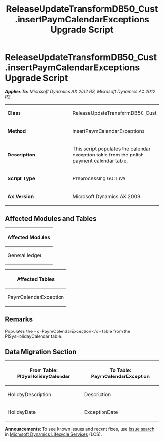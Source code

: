 ﻿---
title: ReleaseUpdateTransformDB50_Cust.insertPaymCalendarExceptions Upgrade Script
TOCTitle: ReleaseUpdateTransformDB50_Cust.insertPaymCalendarExceptions Upgrade Script
ms:assetid: 64627d6e-71a0-5fc1-0ece-0f015a354ece
ms:mtpsurl: https://msdn.microsoft.com/en-us/library/JJ719159(v=AX.60)
ms:contentKeyID: 49708698
ms.date: 05/18/2015
mtps_version: v=AX.60
---

# ReleaseUpdateTransformDB50\_Cust.insertPaymCalendarExceptions Upgrade Script 


_**Applies To:** Microsoft Dynamics AX 2012 R3, Microsoft Dynamics AX 2012 R2_

<table>
<colgroup>
<col style="width: 50%" />
<col style="width: 50%" />
</colgroup>
<tbody>
<tr class="odd">
<td><p><strong>Class</strong></p></td>
<td><p>ReleaseUpdateTransformDB50_Cust</p></td>
</tr>
<tr class="even">
<td><p><strong>Method</strong></p></td>
<td><p>insertPaymCalendarExceptions</p></td>
</tr>
<tr class="odd">
<td><p><strong>Description</strong></p></td>
<td><p>This script populates the calendar exception table from the polish payment calendar table.</p></td>
</tr>
<tr class="even">
<td><p><strong>Script Type</strong></p></td>
<td><p>Preprocessing 60: Live</p></td>
</tr>
<tr class="odd">
<td><p><strong>Ax Version</strong></p></td>
<td><p>Microsoft Dynamics AX 2009</p></td>
</tr>
</tbody>
</table>


## Affected Modules and Tables

<table>
<colgroup>
<col style="width: 100%" />
</colgroup>
<thead>
<tr class="header">
<th><p>Affected Modules</p></th>
</tr>
</thead>
<tbody>
<tr class="odd">
<td><p>General ledger</p></td>
</tr>
</tbody>
</table>


<table>
<colgroup>
<col style="width: 100%" />
</colgroup>
<thead>
<tr class="header">
<th><p>Affected Tables</p></th>
</tr>
</thead>
<tbody>
<tr class="odd">
<td><p>PaymCalendarException</p></td>
</tr>
</tbody>
</table>


## Remarks

Populates the \<c\>PaymCalendarException\</c\> table from the PlSysHolidayCalendar table.

## Data Migration Section

<table>
<colgroup>
<col style="width: 50%" />
<col style="width: 50%" />
</colgroup>
<thead>
<tr class="header">
<th><p>From Table: PlSysHolidayCalendar</p></th>
<th><p>To Table: PaymCalendarException</p></th>
</tr>
</thead>
<tbody>
<tr class="odd">
<td><p>HolidayDescription</p></td>
<td><p>Description</p></td>
</tr>
<tr class="even">
<td><p>HolidayDate</p></td>
<td><p>ExceptionDate</p></td>
</tr>
</tbody>
</table>

  
**Announcements:** To see known issues and recent fixes, use [Issue search](http://go.microsoft.com/fwlink/?linkid=389258) in [Microsoft Dynamics Lifecycle Services](http://go.microsoft.com/fwlink/?linkid=306505) (LCS).

